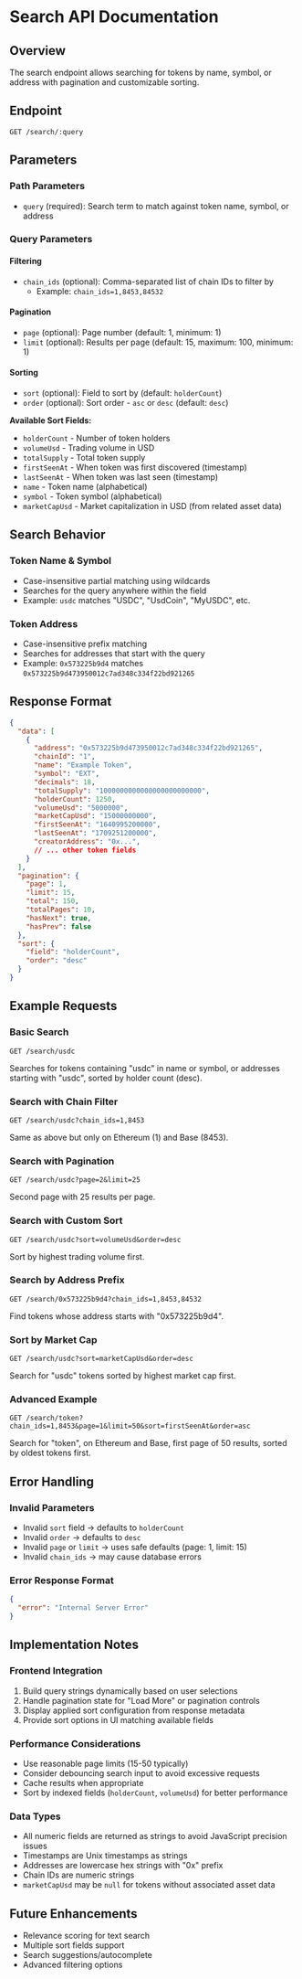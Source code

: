 # Search API Documentation

## Overview
The search endpoint allows searching for tokens by name, symbol, or address with pagination and customizable sorting.

## Endpoint
```
GET /search/:query
```

## Parameters

### Path Parameters
- `query` (required): Search term to match against token name, symbol, or address

### Query Parameters

#### Filtering
- `chain_ids` (optional): Comma-separated list of chain IDs to filter by
  - Example: `chain_ids=1,8453,84532`

#### Pagination
- `page` (optional): Page number (default: 1, minimum: 1)
- `limit` (optional): Results per page (default: 15, maximum: 100, minimum: 1)

#### Sorting
- `sort` (optional): Field to sort by (default: `holderCount`)
- `order` (optional): Sort order - `asc` or `desc` (default: `desc`)

**Available Sort Fields:**
- `holderCount` - Number of token holders
- `volumeUsd` - Trading volume in USD
- `totalSupply` - Total token supply
- `firstSeenAt` - When token was first discovered (timestamp)
- `lastSeenAt` - When token was last seen (timestamp)
- `name` - Token name (alphabetical)
- `symbol` - Token symbol (alphabetical)
- `marketCapUsd` - Market capitalization in USD (from related asset data)

## Search Behavior

### Token Name & Symbol
- Case-insensitive partial matching using wildcards
- Searches for the query anywhere within the field
- Example: `usdc` matches "USDC", "UsdCoin", "MyUSDC", etc.

### Token Address
- Case-insensitive prefix matching
- Searches for addresses that start with the query
- Example: `0x573225b9d4` matches `0x573225b9d473950012c7ad348c334f22bd921265`

## Response Format

```json
{
  "data": [
    {
      "address": "0x573225b9d473950012c7ad348c334f22bd921265",
      "chainId": "1",
      "name": "Example Token",
      "symbol": "EXT",
      "decimals": 18,
      "totalSupply": "1000000000000000000000000",
      "holderCount": 1250,
      "volumeUsd": "5000000",
      "marketCapUsd": "15000000000",
      "firstSeenAt": "1640995200000",
      "lastSeenAt": "1709251200000",
      "creatorAddress": "0x...",
      // ... other token fields
    }
  ],
  "pagination": {
    "page": 1,
    "limit": 15,
    "total": 150,
    "totalPages": 10,
    "hasNext": true,
    "hasPrev": false
  },
  "sort": {
    "field": "holderCount",
    "order": "desc"
  }
}
```

## Example Requests

### Basic Search
```
GET /search/usdc
```
Searches for tokens containing "usdc" in name or symbol, or addresses starting with "usdc", sorted by holder count (desc).

### Search with Chain Filter
```
GET /search/usdc?chain_ids=1,8453
```
Same as above but only on Ethereum (1) and Base (8453).

### Search with Pagination
```
GET /search/usdc?page=2&limit=25
```
Second page with 25 results per page.

### Search with Custom Sort
```
GET /search/usdc?sort=volumeUsd&order=desc
```
Sort by highest trading volume first.

### Search by Address Prefix
```
GET /search/0x573225b9d4?chain_ids=1,8453,84532
```
Find tokens whose address starts with "0x573225b9d4".

### Sort by Market Cap
```
GET /search/usdc?sort=marketCapUsd&order=desc
```
Search for "usdc" tokens sorted by highest market cap first.

### Advanced Example
```
GET /search/token?chain_ids=1,8453&page=1&limit=50&sort=firstSeenAt&order=asc
```
Search for "token", on Ethereum and Base, first page of 50 results, sorted by oldest tokens first.

## Error Handling

### Invalid Parameters
- Invalid `sort` field → defaults to `holderCount`
- Invalid `order` → defaults to `desc`
- Invalid `page` or `limit` → uses safe defaults (page: 1, limit: 15)
- Invalid `chain_ids` → may cause database errors

### Error Response Format
```json
{
  "error": "Internal Server Error"
}
```

## Implementation Notes

### Frontend Integration
1. Build query strings dynamically based on user selections
2. Handle pagination state for "Load More" or pagination controls
3. Display applied sort configuration from response metadata
4. Provide sort options in UI matching available fields

### Performance Considerations
- Use reasonable page limits (15-50 typically)
- Consider debouncing search input to avoid excessive requests
- Cache results when appropriate
- Sort by indexed fields (`holderCount`, `volumeUsd`) for better performance

### Data Types
- All numeric fields are returned as strings to avoid JavaScript precision issues
- Timestamps are Unix timestamps as strings
- Addresses are lowercase hex strings with "0x" prefix
- Chain IDs are numeric strings
- `marketCapUsd` may be `null` for tokens without associated asset data

## Future Enhancements
- Relevance scoring for text search
- Multiple sort fields support
- Search suggestions/autocomplete
- Advanced filtering options